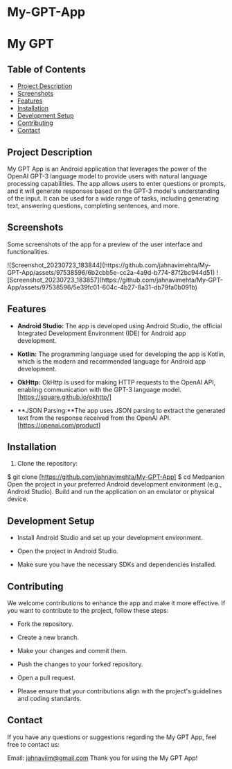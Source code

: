 # My-GPT-App

# My GPT


## Table of Contents

- [Project Description](#project-description)
- [Screenshots](#screenshots)
- [Features](#features)
- [Installation](#installation)
- [Development Setup](#development-setup)
- [Contributing](#contributing)
- [Contact](#contact)

## Project Description

My GPT App is an Android application that leverages the power of the OpenAI GPT-3 language model to provide users with 
natural language processing capabilities. The app allows users to enter questions or prompts, and it will generate responses 
based on the GPT-3 model's understanding of the input. It can be used for a wide range of tasks, including generating text, answering questions, 
completing sentences, and more.


## Screenshots
<p>Some screenshots of the app for a preview of the user interface and functionalities.</p>
![Screenshot_20230723_183844](https://github.com/jahnavimehta/My-GPT-App/assets/97538596/6b2cbb5e-cc2a-4a9d-b774-87f2bc944d51)
![Screenshot_20230723_183857](https://github.com/jahnavimehta/My-GPT-App/assets/97538596/5e39fc01-604c-4b27-8a31-db79fa0b091b)




## Features

- **Android Studio:** The app is developed using Android Studio, the official Integrated Development Environment (IDE) for Android app development. 
  
- **Kotlin:** The programming language used for developing the app is Kotlin, which is the modern and recommended language for Android app development.

- **OkHttp:** OkHttp is used for making HTTP requests to the OpenAI API, enabling communication with the GPT-3 language model. [https://square.github.io/okhttp/]

- **JSON Parsing:**The app uses JSON parsing to extract the generated text from the response received from the OpenAI API. [https://openai.com/product]

## Installation

1. Clone the repository:


$ git clone [https://github.com/jahnavimehta/My-GPT-App]
$ cd Medpanion
Open the project in your preferred Android development environment (e.g., Android Studio).
Build and run the application on an emulator or physical device.



## Development Setup
- Install Android Studio and set up your development environment.

- Open the project in Android Studio.

- Make sure you have the necessary SDKs and dependencies installed.



## Contributing
We welcome contributions to enhance the app and make it more effective. If you want to contribute to the project, follow these steps:

- Fork the repository.

- Create a new branch.

- Make your changes and commit them.

- Push the changes to your forked repository.

- Open a pull request.

- Please ensure that your contributions align with the project's guidelines and coding standards.


## Contact
If you have any questions or suggestions regarding the My GPT App, feel free to contact us:

Email: jahnaviim@gmail.com
Thank you for using the My GPT App!
